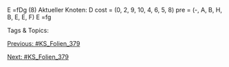 E =fDg
(8) Aktueller Knoten: D
cost = (0, 2, 9, 10, 4, 6, 5, 8)
pre = (-, A, B, H, B, E, E, F)
E =fg

   Tags & Topics:
   

[Previous: #KS_Folien_379](KS_Folien_379.md)

[Next: #KS_Folien_379](KS_Folien_379.md)